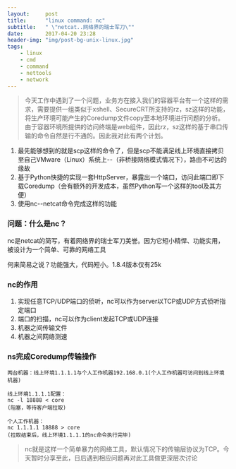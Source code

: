 ```yaml
---
layout:     post
title:      "linux command: nc"
subtitle:   " \"netcat..网络界的瑞士军刀\""
date:       2017-04-20 23:28
header-img: "img/post-bg-unix-linux.jpg"
tags:
    - linux
    - cmd
    - command
    - nettools
    - network
---
```


> 今天工作中遇到了一个问题，业务方在接入我们的容器平台有一个这样的需求，需要提供一组类似于xshell、SecureCRT所支持的rz，sz这样的功能，将生产环境可能产生的Coredump文件copy至本地环境进行问题的分析。由于容器环境所提供的访问终端是web组件，因此rz，sz这样的基于串口传输的命令自然是行不通的。因此我对此有两个计划。

1. 最先能够想到的就是scp这样的命令了，但是scp不能满足线上环境直接拷贝至自己VMware（Linux）系统上--（非桥接网络模式情况下），路由不可达的缘故
1. 基于Python快捷的实现一套HttpServer，暴露出一个端口，访问此端口即下载Coredump（会有额外的开发成本，虽然Python写一个这样的tool及其方便）
2. 使用nc--netcat命令完成这样的功能

### 问题：什么是nc？

nc是netcat的简写，有着网络界的瑞士军刀美誉。因为它短小精悍、功能实用，被设计为一个简单、可靠的网络工具

何来简易之说？功能强大，代码短小。1.8.4版本仅有25k

### nc的作用

1. 实现任意TCP/UDP端口的侦听，nc可以作为server以TCP或UDP方式侦听指定端口
2. 端口的扫描，nc可以作为client发起TCP或UDP连接
3. 机器之间传输文件
4. 机器之间网络测速

### ns完成Coredump传输操作

```
两台机器：线上环境1.1.1.1与个人工作机器192.168.0.1(个人工作机器可访问到线上环境机器)

线上环境1.1.1.1配置：
nc -l 18888 < core
(阻塞，等待客户端拉取)

个人工作机器：
nc 1.1.1.1 18888 > core
(拉取结束后，线上环境1.1.1.1的nc命令执行完毕)
```

> nc就是这样一个简单暴力的网络工具，默认情况下的传输层协议为TCP。今天暂时分享至此，日后遇到相应问题再对此工具做更深层次讨论
